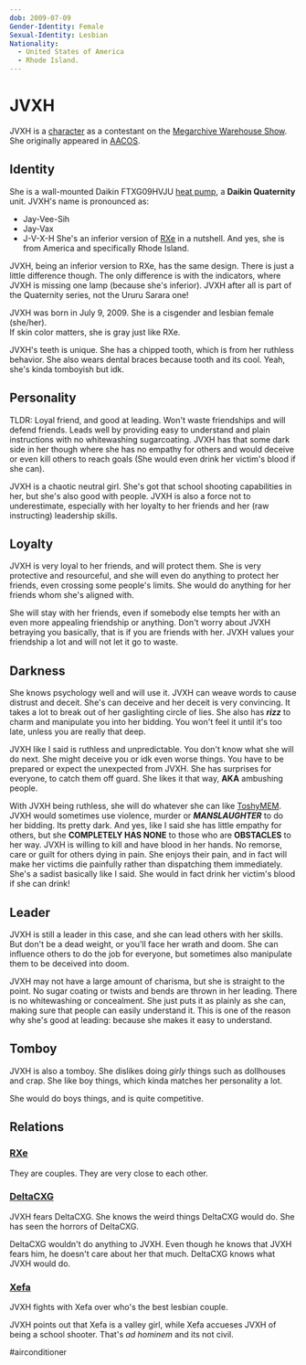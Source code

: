 ```yaml
---
dob: 2009-07-09
Gender-Identity: Female
Sexual-Identity: Lesbian
Nationality:
  - United States of America
  - Rhode Island.
---
```

# JVXH

JVXH is a [character](Characters.md) as a contestant on the [Megarchive Warehouse Show](../../../Megarchive%20Warehouse%20Show/Megarchive%20Warehouse%20Show.md). She originally appeared in [AACOS](../../../Megarchive%20Warehouse%20Show/AACOS.md).

## Identity

She is a wall-mounted Daikin FTXG09HVJU [heat pump](../../Species/Air%20Conditioners.md), a **Daikin Quaternity** unit. JVXH's name is pronounced as:
- Jay-Vee-Sih
- Jay-Vax
- J-V-X-H
She's an inferior version of [RXe](RXe.md) in a nutshell. And yes, she is from America and specifically Rhode Island.

JVXH, being an inferior version to RXe, has the same design. There is just a little difference though. The only difference is with the indicators, where JVXH is missing one lamp (because she's inferior). JVXH after all is part of the Quaternity series, not the Ururu Sarara one!

JVXH was born in July 9, 2009. She is a cisgender and lesbian female (she/her).  
If skin color matters, she is gray just like RXe.

JVXH's teeth is unique. She has a chipped tooth, which is from her ruthless behavior. She also wears dental braces because tooth and its cool. Yeah, she's kinda tomboyish but idk.

## Personality

TLDR: Loyal friend, and good at leading. Won't waste friendships and will defend friends. Leads well by providing easy to understand and plain instructions with no whitewashing sugarcoating. JVXH has that some dark side in her though where she has no empathy for others and would deceive or even kill others to reach goals (She would even drink her victim's blood if she can).

JVXH is a chaotic neutral girl. She's got that school shooting capabilities in her, but she's also good with people. JVXH is also a force not to underestimate, especially with her loyalty to her friends and her (raw instructing) leadership skills.

## Loyalty
JVXH is very loyal to her friends, and will protect them. She is very protective and resourceful, and she will even do anything to protect her friends, even crossing some people's limits. She would do anything for her friends whom she's aligned with.

She will stay with her friends, even if somebody else tempts her with an even more appealing friendship or anything. Don't worry about JVXH betraying you basically, that is if you are friends with her. JVXH values your friendship a lot and will not let it go to waste.
## Darkness
She knows psychology well and will use it. JVXH can weave words to cause distrust and deceit. She's can deceive and her deceit is very convincing. It takes a lot to break out of her gaslighting circle of lies. She also has ***rizz*** to charm and manipulate you into her bidding. You won't feel it until it's too late, unless you are really that deep.

JVXH like I said is ruthless and unpredictable. You don't know what she will do next. She might deceive you or idk even worse things. You have to be prepared or expect the unexpected from JVXH. She has surprises for everyone, to catch them off guard. She likes it that way, **AKA** ambushing people.

With JVXH being ruthless, she will do whatever she can like [ToshyMEM](ToshyMEM.md). JVXH would sometimes use violence, murder or ***MANSLAUGHTER*** to do her bidding. Its pretty dark. And yes, like I said she has little empathy for others, but she **COMPLETELY HAS NONE** to those who are **OBSTACLES** to her way. JVXH is willing to kill and have blood in her hands. No remorse, care or guilt for others dying in pain. She enjoys their pain, and in fact will make her victims die painfully rather than dispatching them immediately. She's a sadist basically like I said. She would in fact drink her victim's blood if she can drink!
## Leader
JVXH is still a leader in this case, and she can lead others with her skills. But don't be a dead weight, or you'll face her wrath and doom. She can influence others to do the job for everyone, but sometimes also manipulate them to be deceived into doom.

JVXH may not have a large amount of charisma, but she is straight to the point. No sugar coating or twists and bends are thrown in her leading. There is no whitewashing or concealment. She just puts it as plainly as she can, making sure that people can easily understand it. This is one of the reason why she's good at leading: because she makes it easy to understand.

## Tomboy
JVXH is also a tomboy. She dislikes doing *girly* things such as dollhouses and crap. She like boy things, which kinda matches her personality a lot.

She would do boys things, and is quite competitive.

## Relations

### [RXe](RXe.md)
They are couples. They are very close to each other.

### [DeltaCXG](VXU/VXU.md#DeltaCXG)
JVXH fears DeltaCXG. She knows the weird things DeltaCXG would do. She has seen the horrors of DeltaCXG.

DeltaCXG wouldn't do anything to JVXH. Even though he knows that JVXH fears him, he doesn't care about her that much. DeltaCXG knows what JVXH would do.

### [Xefa](Xefa.md)
JVXH fights with Xefa over who's the best lesbian couple. 

JVXH points out that Xefa is a valley girl, while Xefa accueses JVXH  of being a school shooter. That's *ad hominem* and its not civil.


#airconditioner